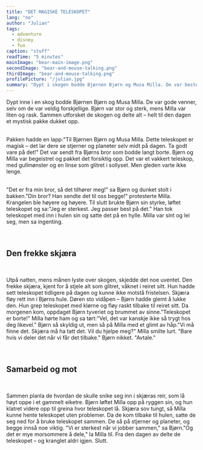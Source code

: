 ```yaml
---
title: "DET MAGISKE TELESKOPET"
lang: "no"
author: "Julian"
tags:
  - adventure
  - disney
  - fun
caption: "stuff"
readTime: "5 minutes"
mainImage: "bear-main-image.png"
secondImage: "bear-and-mouse-talking.png"
thirdImage: "bear-and-mouse-talking.png"
profilePicture: "/julian.jpg"
summary: "Dypt i skogen bodde Bjørnen Bjørn og Musa Milla. De var bestevenner, selv om de var veldig forskjellige – Bjørn var stor og sterk, mens Milla var liten og rask. Sammen utforsket de skogen, delte eventyr og hadde det gøy. Men en dag fikk de en mystisk pakke som forandret alt."
---
```


Dypt inne i en skog bodde Bjørnen Bjørn og Musa Milla. De var gode venner, selv om de var veldig forskjellige. Bjørn var stor og sterk, mens Milla var liten og rask. Sammen utforsket de skogen og delte alt – helt til den dagen et mystisk pakke dukket opp.
<br>
<br>

Pakken hadde en lapp:"Til Bjørnen Bjørn og Musa Milla. Dette teleskopet er magisk – det lar dere se stjerner og planeter selv midt på dagen. Ta godt vare på det!"
Det var sendt fra Bjørns bror som bodde langt borte. Bjørn og Milla var begeistret og pakket det forsiktig opp. Det var et vakkert teleskop, med gullmønster og en linse som glitret i sollyset.
Men gleden varte ikke lenge.
<br>
<br>

"Det er fra min bror, så det tilhører meg!" sa Bjørn og dunket stolt i bakken."Din bror? Han sendte det til oss begge!" protesterte Milla.
Krangelen ble høyere og høyere. Til slutt brukte Bjørn sin styrke, løftet teleskopet og sa:"Jeg er sterkest. Jeg passer best på det."
Han tok teleskopet med inn i hulen sin og satte det på en hylle. Milla var sint og lei seg, men sa ingenting.
<br>
<br>
<br>

## Den frekke skjæra

<br>

Utpå natten, mens månen lyste over skogen, skjedde det noe uventet. Den frekke skjæra, kjent for å stjele alt som glitret, våknet i reiret sitt. Hun hadde sett teleskopet tidligere på dagen og kunne ikke motstå fristelsen.
Skjæra fløy rett inn i Bjørns hule. Døren sto vidåpen – Bjørn hadde glemt å lukke den. Hun grep teleskopet med klørne og fløy raskt tilbake til reiret sitt.
Da morgenen kom, oppdaget Bjørn tyveriet og brummet av sinne."Teleskopet er borte!"
Milla hørte ham og sa tørt:"Vel, det var kanskje ikke så trygt hos deg likevel."
Bjørn så skyldig ut, men så på Milla med et glimt av håp."Vi må finne det. Skjæra må ha tatt det. Vil du hjelpe meg?"
Milla smilte lurt. "Bare hvis vi deler det når vi får det tilbake."
Bjørn nikket. "Avtale."
<br>
<br>
<br>

## Samarbeid og mot

<br>

Sammen planla de hvordan de skulle snike seg inn i skjæras reir, som lå høyt oppe i et gammelt eiketre. Bjørn løftet Milla opp på ryggen sin, og hun klatret videre opp til greina hvor teleskopet lå. Skjæra sov tungt, så Milla kunne hente teleskopet uten problemer.
Da de kom tilbake til hulen, satte de seg ned for å bruke teleskopet sammen. De så på stjerner og planeter, og begge innså noe viktig.
"Vi er sterkest når vi jobber sammen," sa Bjørn."Og det er mye morsommere å dele," la Milla til.
Fra den dagen av delte de teleskopet – og kranglet aldri igjen.
Slutt.
